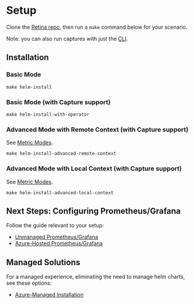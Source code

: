 # Setup

Clone the [Retina repo](https://github.com/microsoft/retina), then run a `make` command below for your scenario.

Note: you can also run captures with just the [CLI](./cli.md).

## Installation

### Basic Mode

```shell
make helm-install
```

### Basic Mode (with Capture support)

```shell
make helm-install-with-operator
```

### Advanced Mode with Remote Context (with Capture support)

See [Metric Modes](../metrics/modes.md).

```shell
make helm-install-advanced-remote-context
```

### Advanced Mode with Local Context (with Capture support)

See [Metric Modes](../metrics/modes.md).

```shell
make helm-install-advanced-local-context
```

## Next Steps: Configuring Prometheus/Grafana

Follow the guide relevant to your setup:

- [Unmanaged Prometheus/Grafana](./prometheus-unmanaged.md)
- [Azure-Hosted Prometheus/Grafana](./prometheus-azure-managed.md)

## Managed Solutions

For a managed experience, eliminating the need to manage helm charts, see these options:

- [Azure-Managed Installation](https://learn.microsoft.com/en-us/azure/aks/network-observability-managed-cli?tabs=non-cilium)
